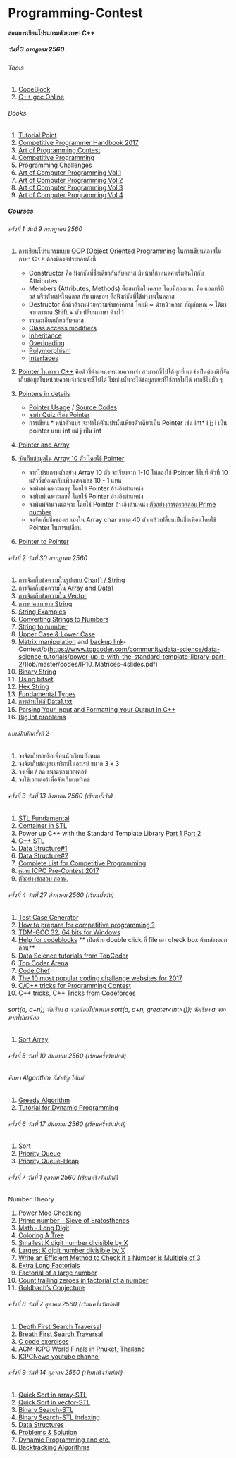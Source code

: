# Programming-Contest
#### สอนการเขียนโปรแกรมด้วยภาษา C++
##### วันที่ 3 กรกฏาคม 2560
###### Tools
1. [CodeBlock](http://www.codeblocks.org/downloads/26#windows)
1. [C++ gcc Online](http://rextester.com/l/cpp_online_compiler_gcc)
###### Books
1. [Tutorial Point](https://www.tutorialspoint.com/cplusplus/index.htm)
1. [Competitive Programmer Handbook 2017](https://cses.fi/book.pdf)
1. [Art of Programming Contest](https://www.comp.nus.edu.sg/~stevenha/database/Art_of_Programming_Contest_SE_for_uva.pdf)
1. [Competitive Programming](http://www.comp.nus.edu.sg/~stevenha/myteaching/competitive_programming/cp1.pdf)
1. [Programming Challenges](http://acm.cs.buap.mx/downloads/Programming_Challenges.pdf)
1. [Art of Computer Programming Vol.1](http://broiler.astrometry.net/~kilian/The_Art_of_Computer_Programming%20-%20Vol%201.pdf)
1. [Art of Computer Programming Vol.2](http://library.aceondo.net/ebooks/Computer_Science/algorithm-the_art_of_computer_programming-knuth.pdf)
1. [Art of Computer Programming Vol.3](http://www.kcats.org/csci/464/doc/knuth/fascicles/fasc3a.pdf)
1. [Art of Computer Programming Vol.4](https://users.dcc.uchile.cl/~nbaloian/cc3001-02/Libros/Algoritmos%20y%20Estructura%20de%20Datos/The%20Art%20of%20Computer%20Programming%20Vol.4A%20-%20Combinatorial%20Algor.pdf)
##### Courses
###### ครั้งที่ 1 วันที่ 9 กรกฏาคม 2560
1. [การเขียนโปรแกรมแบบ OOP (Object Oriented Programming](https://github.com/java2017/Programming-Contest/blob/master/codes/Sample1.cpp)
    ในการเขียนคลาสในภาษา C++ ต้องมีองค์ประกอบดังนี้        
    * Constructor คือ ฟังก์ชันที่ชื่อเดียวกันกับคลาส มีหน้าที่กำหนดค่าเริ่มต้นให้กับ Attributes
    * Members (Attributes, Methods) คือสมาชิกในคลาส โดยมีสองแบบ คือ แอดทริบิวส์ หรือตัวแปรในคลาส กับ เมดธอท คือฟังก์ชันที่ใช้ทำงานในคลาส
    * Destructor คือต้วล้างหน่วยความจำของคลาส โดยมี ~ นำหน้าคลาส สัญลักษณ์ ~ ได้มาจากการกด Shift + ตัวเปลี่ยนภาษา ค้างไว้
    * [รายละเอียดเกี่ยวกับคลาส](https://www.tutorialspoint.com/cplusplus/cpp_classes_objects.htm)
    * [Class access modifiers](https://www.tutorialspoint.com/cplusplus/cpp_class_access_modifiers.htm)
    * [Inheritance](https://www.tutorialspoint.com/cplusplus/cpp_inheritance.htm)
    * [Overloading](https://www.tutorialspoint.com/cplusplus/cpp_overloading.htm)
    * [Polymorphism](https://www.tutorialspoint.com/cplusplus/cpp_polymorphism.htm)
    * [Interfaces](https://www.tutorialspoint.com/cplusplus/cpp_interfaces.htm)
1. [Pointer ในภาษา C++](https://www.tutorialspoint.com/cplusplus/cpp_pointers.htm) คือตัวชี้ตำแหน่งหน่วยความจำ สามารถชี้ไปได้ทุกที่ แต่จำเป็นต้องมีที่จัดเก็บข้อมูลในหน่วยความจำก่อนจะชี้ไปได้ ไม่เช่นนั้นจะได้ข้อมูลขยะที่ใช้การไม่ได้ หากชี้ไปมั่ว ๆ
1. [Pointers in details](https://www.ntu.edu.sg/home/ehchua/programming/cpp/cp4_PointerReference.html#zz-2)
    * [Pointer Usage](https://www.codeproject.com/Articles/11560/Pointers-Usage-in-C-Beginners-to-Advanced) / [Source Codes](https://github.com/java2017/Programming-Contest/tree/master/codes/pointer)
    * [จงทำ Quiz เรื่อง Pointer](http://digital.cs.usu.edu/~bugs/quizzes/pointers.html)
    * การเขียน * หน้าตัวแปร จะทำให้ตัวแปรนั้นเพียงตัวเดียวเป็น Pointer เช่น int* i,j;      i เป็น pointer แบบ int แต่ j เป็น int
1. [Pointer and Array](https://www.programiz.com/cpp-programming/pointers-arrays)
1. [จัดเก็บข้อมูลใน Array 10 ตัว โดยใช้ Pointer](https://github.com/java2017/Programming-Contest/blob/master/codes/Pointer1.cpp)

    * จากโปรแกรมตัวอย่าง Array 10 ตัว จะเรียงจาก 1-10 ให้ลองใช้ Pointer ชี้ไปที่ ตัวที่ 10 แล้ววิ่งย้อนกลับเพื่อแสดงเลข 10 - 1 แทน
    * จงพิมพ์เฉพาะเลขคู่ โดยใช้ Pointer อ้างอิงตำแหน่ง
    * จงพิมพ์เฉพาะเลขคี่ โดยใช้ Pointer อ้างอิงตำแหน่ง
    * จงพิมพ์จำนวนเฉพาะ โดยใช้ Pointer อ้างอิงตำแหน่ง [ตัวอย่างการตรวจสอบ Prime number](https://www.programiz.com/cpp-programming/examples/prime-function)
    * จงจัดเก็บชื่อของเราเองใน Array char ขนาด 40 ตัว แล้วเปลื่ยนเป็นชื่อเพื่อนโดยใช้ Pointer ในการเปลี่ยน
1. [Pointer to Pointer](https://www.codeproject.com/Articles/4894/Pointer-to-Pointer-and-Reference-to-Pointer)

###### ครั้งที่ 2 วันที่ 30 กรกฏาคม 2560
1. [การจัดเก็บข้อความในรูปแบบ Char[] / String](https://github.com/java2017/Programming-Contest/blob/master/codes/CharString.cpp)
1. [การจัดเก็บข้อความใน Array](https://github.com/java2017/Programming-Contest/blob/master/codes/ArrayString.cpp) and [Data1](https://github.com/java2017/Programming-Contest/blob/master/codes/data1.txt)
1. [การจัดเก็บข้อความใน Vector](https://github.com/java2017/Programming-Contest/blob/master/codes/VectorString.cpp)
1. [การหาความยาว String](https://www.tutorialspoint.com/cplusplus/cpp_strings.htm)
1. [String Examples](http://anaturb.net/C/string_exapm.htm)
1. [Converting Strings to Numbers](http://www.geeksforgeeks.org/converting-strings-numbers-cc/)
1. [String to number](http://www.cplusplus.com/reference/string/stoi/)
1. [Upper Case & Lower Case](https://math-linux.com/c/faq-c/faq-c-stl/article/how-to-convert-string-to-lower-case-or-upper-case-in-c)
1. [Matrix manipulation](https://www.cs.upc.edu/~jordicf/Teaching/programming/pdf4/IP10_Matrices-4slides.pdf) and [backup link](https://github.com/java2017/Programminghttps://www.topcoder.com/community/data-science/data-science-tutorials/power-up-c-with-the-standard-template-library-part-1/)-Contest/b(https://www.topcoder.com/community/data-science/data-science-tutorials/power-up-c-with-the-standard-template-library-part-2/)lob/master/codes/IP10_Matrices-4slides.pdf)
1. [Binary String](http://avidinsight.uk/2015/02/convert-a-number-to-a-binary-string-and-back-in-cpp/)
1. [Using bitset](http://www.cplusplus.com/forum/general/182327/)
1. [Hex String](http://timmurphy.org/2013/02/10/converting-a-hex-string-to-an-integer-in-c/)
1. [Fundamental Types](http://en.cppreference.com/w/cpp/language/types)
1. [การอ่านไฟล์ Data1.txt](https://github.com/java2017/Programming-Contest/blob/master/codes/ReadFile.cpp)
1. [Parsing Your Input and Formatting Your Output in C++](https://community.topcoder.com/tc?module=Static&d1=features&d2=112106)
1. [Big Int problems](https://www.quora.com/What-tricks-have-you-made-to-deal-large-numbers-like-10-100-in-competitive-programming)
###### แบบฝึกหัดครั้งที่ 2
1. จงจัดเก็บรายชื่อเพื่อนนักเรียนทั้งหมด
1. จงจัดเก็บข้อมูลเมทริกซ์ในอะเรย์ ขนาด 3 x 3
1. จงเพิ่ม / ลด ขนาดของเวกเตอร์
1. จงใช้เวกเตอร์เพื่อจัดเก็บเมทริกซ์

###### ครั้งที่ 3 วันที่ 13 สิงหาคม 2560 (เรียนทั้งวัน)
1. [STL Fundamental](https://www.tutorialspoint.com/cplusplus/cpp_stl_tutorial.htm)
1. [Container in STL](http://www.cplusplus.com/reference/set)
1. Power up C++ with the Standard Template Library [Part 1](https://www.topcoder.com/community/data-science/data-science-tutorials/power-up-c-with-the-standard-template-library-part-1/) [ Part 2](https://www.topcoder.com/community/data-science/data-science-tutorials/power-up-c-with-the-standard-template-library-part-2/)
1. [C++ STL](https://www3.ntu.edu.sg/home/ehchua/programming/cpp/cp9_STL.html)
1. [Data Structure#1](http://cplusplus.happycodings.com/data-structures/)
1. [Data Structure#2](http://www.sourcetricks.com/p/data-structures-using-c.html#.WWCXtYjyhPa)
1. [Complete List for Competitive Programming](http://codeforces.com/blog/entry/23054)
1. [เฉลย ICPC Pre-Contest 2017](https://www.youtube.com/playlist?list=PLn7VRmQTLR8csZ35nABZt7rtphQYIBj9e)
1. [ตัวอย่างข้อสอบ สอวน.](http://www.posn.or.th/index.php?option=com_content&task=view&id=374&Itemid=51)
 
###### ครั้งที่ 4 วันที่ 27 สิงหาคม 2560 (เรียนทั้งวัน)
1. [Test Case Generator](http://spojtoolkit.com/TestCaseGenerator/)
1. [How to prepare for competitive programming ?](https://medium.com/@andreimargeloiu/how-to-prepare-for-competitive-programming-396d557e0c12)
1. [TDM-GCC 32, 64 bits for Windows](http://tdm-gcc.tdragon.net/download)
1. [Help for codeblocks](http://wiki.codeblocks.org/index.php/Help_plugin) ** เปิดด้วย double click ที่ file เอา check box ด้านล่างออกก่อน**
1. [Data Science tutorials from TopCoder](https://www.topcoder.com/community/data-science/data-science-tutorials/)
1. [Top Coder Arena](https://arena.topcoder.com) 
1. [Code Chef](https://www.codechef.com/problems/school/)
1. [The 10 most popular coding challenge websites for 2017](https://medium.freecodecamp.org/the-10-most-popular-coding-challenge-websites-of-2016-fb8a5672d22f)
1. [C/C++ tricks for Programming Contest](https://www.quora.com/What-are-some-cool-C++-tricks-to-use-in-a-programming-contest)
1. [C++ tricks](http://orcunyilmaz.com/coding-c/eight-cool-c-tricks-use-programming-contest.html), [C++ Tricks from Codeforces](http://codeforces.com/blog/entry/15643)
###### sort(a, a+n); จัดเรียง a จากน้อยไปหามาก sort(a, a+n, greater\<int>()); จัดเรียง a จากมากไปหาน้อย 
1. [Sort Array](https://github.com/java2017/Programming-Contest/blob/master/codes/sortArray1.cpp)

###### ครั้งที่ 5 วันที่ 10 กันยายน 2560 (เรียนครึ่งวันปกติ)
###### ศึกษา Algorithm ที่สำคัญ ได้แก่
1. [Greedy Algorithm](https://www.hackerearth.com/practice/algorithms/greedy/basics-of-greedy-algorithms/tutorial/)
1. [Tutorial for Dynamic Programming](https://www.codechef.com/wiki/tutorial-dynamic-programming)

###### ครั้งที่ 6 วันที่ 17 กันยายน 2560 (เรียนครึ่งวันปกติ)
1. [Sort](https://github.com/java2017/Programming-Contest/blob/master/codes/sort1.cpp)
1. [Priority Queue](https://www.hackerrank.com/topics/priority-queue)
1. [Priority Queue-Heap](http://www.eecs.wsu.edu/~ananth/CptS223/Lectures/heaps.pdf)

###### ครั้งที่ 7 วันที่ 1 ตุลาคม 2560 (เรียนครึ่งวันปกติ)
Number Theory
1. [Power Mod Checking](https://www.mtholyoke.edu/courses/quenell/s2003/ma139/js/powermod.html)
1. [Prime number - Sieve of Eratosthenes](http://www.geeksforgeeks.org/sieve-of-eratosthenes/)
1. [Math - Long Digit](https://github.com/BedirT/Algorithms_and_DS/tree/master/Algorithms/Math)
1. [Coloring A Tree](https://www.codechef.com/SNCKEL16/problems/COLTREE)
1. [Smallest K digit number divisible by X](http://www.geeksforgeeks.org/smallest-k-digit-number-divisible-x/)
1. [Largest K digit number divisible by X](http://www.geeksforgeeks.org/largest-k-digit-number-divisible-x/)
1. [Write an Efficient Method to Check if a Number is Multiple of 3](http://www.geeksforgeeks.org/write-an-efficient-method-to-check-if-a-number-is-multiple-of-3/)
1. [Extra Long Factorials](https://www.hackerrank.com/challenges/extra-long-factorials/editorial)
1. [Factorial of a large number](http://www.geeksforgeeks.org/factorial-large-number/)
1. [Count trailing zeroes in factorial of a number](http://www.geeksforgeeks.org/count-trailing-zeroes-factorial-number/)
1. [Goldbach’s Conjecture](http://www.geeksforgeeks.org/program-for-goldbachs-conjecture-two-primes-with-given-sum/)

###### ครั้งที่ 8 วันที่ 7 ตุลาคม 2560 (เรียนครึ่งวันปกติ)
1. [Depth First Search Traversal](http://www.geeksforgeeks.org/depth-first-traversal-for-a-graph/)
1. [Breath First Search Traversal](http://www.geeksforgeeks.org/breadth-first-traversal-for-a-graph/)
1. [C code exercises](https://helloacm.com/tag/c-coding-exercise/)
1. [ACM-ICPC World Finals in Phuket, Thailand ](http://icpcnews.tumblr.com/post/144749892264/video-solutions-and-judge-explanations-for-2016)
1. [ICPCNews youtube channel](https://www.youtube.com/user/ICPCNews)


###### ครั้งที่ 9 วันที่ 14 ตุลาคม 2560 (เรียนครึ่งวันปกติ)
1. [Quick Sort in array-STL](http://www.cplusplus.com/reference/cstdlib/qsort/)
1. [Quick Sort in vector-STL](http://www.cplusplus.com/forum/general/170827/)
1. [Binary Search-STL](http://www.cplusplus.com/reference/algorithm/binary_search/)
1. [Binary Search-STL indexing](http://www.geeksforgeeks.org/binary-search-functions-in-c-stl-binary_search-lower_bound-and-upper_bound/)
1. [Data Structures](http://www.geeksforgeeks.org/data-structures/)
1. [Problems & Solution](https://www.hackerrank.com/domains/algorithms/dynamic-programming)
1. [Dynamic Programming and etc.](http://www.techiedelight.com/Category/dynamic-programming/)
1. [Backtracking Algorithms](http://www.geeksforgeeks.org/backtracking-algorithms/)
